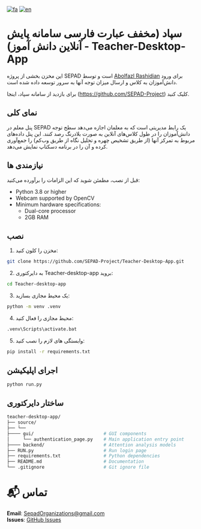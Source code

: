 [![fa](https://img.shields.io/badge/lang-fa-blue.svg)](https://github.com/SEPAD-Project/Teacher-Desktop-App/blob/main/README.fa.md)
[![en](https://img.shields.io/badge/lang-en-red.svg)](https://github.com/SEPAD-Project/Teacher-Desktop-App/blob/main/README.md)
# سپاد (مخفف عبارت فارسی سامانه پایش آنلاین دانش آموز)  - Teacher-Desktop-App
این مخزن بخشی از پروژه SEPAD است و توسط [Abolfazl Rashidian](https://github.com/abolfazlrashidian) برای ورود دانش‌آموزان به کلاس و ارسال میزان توجه آنها به سرور توسعه داده شده است.

برای بازدید از سامانه سپاد، اینجا (https://github.com/SEPAD-Project) کلیک کنید.

## نمای کلی
پنل معلم در SEPAD یک رابط مدیریتی است که به معلمان اجازه می‌دهد سطح توجه دانش‌آموزان را در طول کلاس‌های آنلاین به صورت بلادرنگ رصد کنند. این پنل داده‌های مربوط به تمرکز آنها (از طریق تشخیص چهره و تحلیل نگاه از طریق وب‌کم) را جمع‌آوری کرده و آن را در برنامه دسکتاپ نمایش می‌دهد.

## نیازمندی ها
قبل از نصب، مطمئن شوید که این الزامات را برآورده می‌کنید:
- Python 3.8 or higher
- Webcam supported by OpenCV
- Minimum hardware specifications:
  - Dual-core processor
  - 2GB RAM

## نصب

1. مخزن را کلون کنید:
```bash
git clone https://github.com/SEPAD-Project/Teacher-Desktop-App.git
```
2. به دایرکتوری Teacher-desktop-app بروید:
```bash
cd Teacher-desktop-app
```
3.  یک محیط مجازی بسازید:
```bash
python -m venv .venv
```
4. محیط مجازی را فعال کنید:
```bash
.venv\Scripts\activate.bat
```
5. وابستگی های لازم را نصب کنید:
```bash
pip install -r requirements.txt
```

## اجرای اپلیکیشن
```bash
python run.py
```

## ساختار دایرکتوری
```bash
teacher-desktop-app/
├── source/
├── └──
├──── gui/                          # GUI components
│     └── authentication_page.py    # Main application entry point
├──── backend/                      # Attention analysis models
├── RUN.py                          # Run login page
├── requirements.txt                # Python dependencies
├── README.md                       # Documentation
└── .gitignore                      # Git ignore file
```

# 📬 تماس  
**Email**: SepadOrganizations@gmail.com  
**Issues**: [GitHub Issues](https://github.com/SEPAD-Project/Teacher-Desktop-App/issues)  